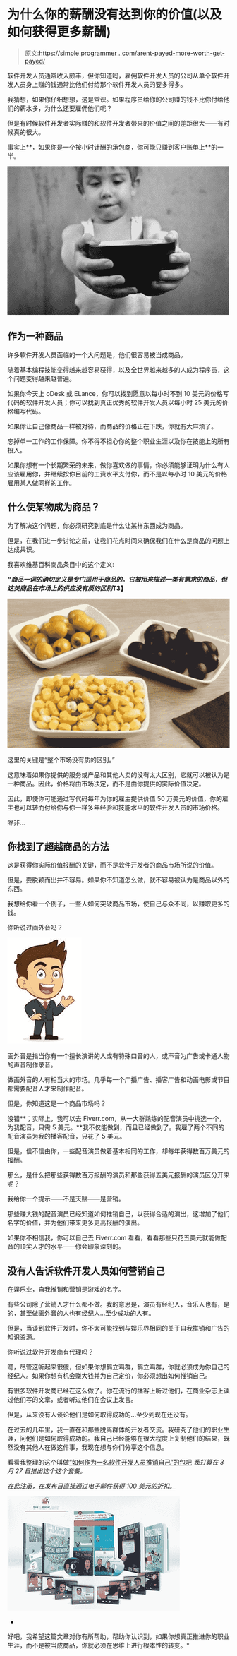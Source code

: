 # 为什么你的薪酬没有达到你的价值(以及如何获得更多薪酬)

> 原文:[https://simple programmer . com/arent-payed-more-worth-get-payed/](https://simpleprogrammer.com/arent-paid-much-worth-get-paid/)

软件开发人员通常收入颇丰，但你知道吗，雇佣软件开发人员的公司从单个软件开发人员身上赚的钱通常比他们付给那个软件开发人员的要多得多。

我猜想，如果你仔细想想，这是常识。如果程序员给你的公司赚的钱不比你付给他们的薪水多，为什么还要雇佣他们呢？

但是有时候软件开发者实际赚的和软件开发者带来的价值之间的差距很大——有时候真的很大。

事实上**，如果你是一个按小时计酬的承包商，你可能只赚到客户账单上**的一半。



![bowl](img/f37ab2981924e3296bf6097a658cf6f1.png "bowl")



## 作为一种商品

许多软件开发人员面临的一个大问题是，他们很容易被当成商品。

随着基本编程技能变得越来越容易获得，以及全世界越来越多的人成为程序员，这个问题变得越来越普遍。

如果你今天上 oDesk 或 ELance，你可以找到愿意以每小时不到 10 美元的价格写代码的软件开发人员；你可以找到真正优秀的软件开发人员以每小时 25 美元的价格编写代码。

如果你让自己像商品一样被对待，而商品的价格正在下跌，你就有大麻烦了。

忘掉单一工作的工作保障。你不得不担心你的整个职业生涯以及你在技能上的所有投入。

如果你想有一个长期繁荣的未来，做你喜欢做的事情，你必须能够证明为什么有人应该雇用你，并继续按你目前的工资水平支付你，而不是以每小时 10 美元的价格雇用某人做同样的工作。

## 什么使某物成为商品？

为了解决这个问题，你必须研究到底是什么让某样东西成为商品。

但是，在我们进一步讨论之前，让我们花点时间来确保我们在什么是商品的问题上达成共识。

我喜欢维基百科商品条目中的这个定义:

***“商品一词的确切定义是专门适用于商品的。它被用来描述一类有需求的商品，但这类商品在市场上的供应没有质的区别*T3】**



![commodities](img/29998c610c06f7c3fab470fd8694e951.png "commodities")



这里的关键是“整个市场没有质的区别。”

这意味着如果你提供的服务或产品和其他人卖的没有太大区别，它就可以被认为是一种商品。因此，价格将由市场决定，而不是由你提供的实际价值决定。

因此，即使你可能通过写代码每年为你的雇主提供价值 50 万美元的价值，你的雇主也可以转而付给你与你一样多年经验和技能水平的软件开发人员的市场价格。

除非…

## 你找到了超越商品的方法

这是获得你实际价值报酬的关键，而不是软件开发者的商品市场所说的价值。

但是，要脱颖而出并不容易。如果你不知道怎么做，就不容易被认为是商品以外的东西。

我想给你看一个例子，一些人如何突破商品市场，使自己与众不同，以赚取更多的钱。

你听说过画外音吗？



![voice actor](img/319eb14c374066275c57f586646b4ed1.png "voice actor")



画外音是指当你有一个擅长演讲的人或有特殊口音的人，或声音为广告或卡通人物的声音制作录音。

做画外音的人有相当大的市场。几乎每一个广播广告、播客广告和动画电影或节目都需要配音人才来制作配音。

但是，你知道这是一个商品市场吗？

没错**；实际上，我可以去 Fiverr.com，从一大群熟练的配音演员中挑选一个，为我配音，只需 5 美元。**我不仅能做到，而且已经做到了。我雇了两个不同的配音演员为我的播客配音，只花了 5 美元。

但是，信不信由你，一些配音演员做着基本相同的工作，却每年获得数百万美元的报酬。

那么，是什么把那些获得数百万报酬的演员和那些获得五美元报酬的演员区分开来呢？

我给你一个提示——不是天赋——是营销。

那些赚大钱的配音演员已经知道如何推销自己，以获得合适的演出，这增加了他们名字的价值，并为他们带来更多更高报酬的演出。

如果你不相信我，你可以自己去 Fiverr.com 看看，看看那些只花五美元就能做配音的顶尖人才的水平——你会印象深刻的。

## 没有人告诉软件开发人员如何营销自己

在娱乐业，自我推销和营销是游戏的名字。

有些公司除了营销人才什么都不做。我的意思是，演员有经纪人，音乐人也有，是的，甚至做画外音的人也有经纪人…至少成功的人有。

但是，当谈到软件开发时，你不太可能找到与娱乐界相同的关于自我推销和广告的知识资源。

你听说过软件开发商有代理吗？

嗯，尽管这听起来很傻，但如果你想鹤立鸡群，鹤立鸡群，你就必须成为你自己的经纪人。如果你想有机会赚大钱并为自己定价，你必须想出如何推销自己。

有很多软件开发商已经在这么做了。你在流行的播客上听过他们，在商业杂志上读过他们写的文章，或者听过他们在会议上发言。

但是，从来没有人谈论他们是如何取得成功的…至少到现在还没有。

在过去的几年里，我一直在和那些脱离群体的开发者交流。我研究了他们的职业生涯，问他们是如何取得成功的。我自己已经能够在很大程度上复制他们的结果，既然没有其他人在做这件事，我现在想与你们分享这个信息。

看看我整理的这个叫做[“如何作为一名软件开发人员推销自己”的包吧](https://simpleprogrammer.com/howtomarketyourself) *我打算在 3 月 27 日推出这个这个套餐。*

*[在此注册，在发布日直接通过电子邮件获得 100 美元的折扣。](https://simpleprogrammer.com/howtomarketyourself)*

*[](https://simpleprogrammer.com/howtomarketyourself)*

*![combo image 5](img/96402a135bc8486e066726edc7caf5a0.png "combo image 5")*

*

好吧，我希望这篇文章对你有所帮助，帮助你认识到，如果你想真正推进你的职业生涯，而不是被当成商品，你就必须在思维上进行根本性的转变。*